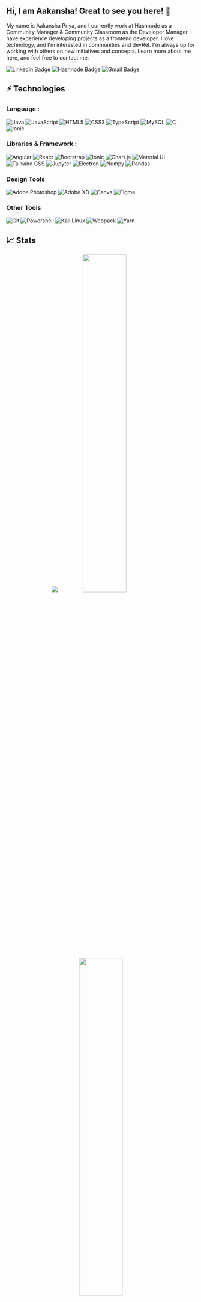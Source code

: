 ## Hi, I am Aakansha! Great to see you here! 👋

My name is Aakansha Priya, and I currently work at Hashnode as a Community Manager & Community Classroom as the Developer Manager. I have experience developing projects as a frontend developer. I love technology, and I'm interested in communities and devRel. I'm always up for working with others on new initiatives and concepts. Learn more about me here, and feel free to contact me:

[![Linkedin Badge](https://img.shields.io/badge/-aakanshapriya-blue?style=flat-square&logo=Linkedin&logoColor=white&link=https://www.linkedin.com/in/aakansha-priya-1782b91a0/)](https://www.linkedin.com/in/aakansha-priya-1782b91a0/)
[![Hashnode Badge](https://img.shields.io/badge/-@aakanshapriya-03a57a?style=flat-square&labelColor=000000&logo=Hashnode&link=https://hashnode.com/@AakanshaPriya)](https://hashnode.com/@AakanshaPriya)
[![Gmail Badge](https://img.shields.io/badge/-aakanshapriya2000@gmail.com-c14438?style=flat-square&logo=Gmail&logoColor=white&link=mailto:aakanshapriya2000@gmail.com)](mailto:aakanshapriya2000@gmail.com)

## ⚡ Technologies

### Language :
![Java](https://img.shields.io/badge/-java-E34A86?style=flat-square&logo=java)
![JavaScript](https://img.shields.io/badge/-JavaScript-black?style=flat-square&logo=javascript)
![HTML5](https://img.shields.io/badge/-HTML5-E34F26?style=flat-square&logo=html5&logoColor=white)
![CSS3](https://img.shields.io/badge/-CSS3-1572B6?style=flat-square&logo=css3)
![TypeScript](https://img.shields.io/badge/-TypeScript-007ACC?style=flat-square&logo=typescript)
![MySQL](https://img.shields.io/badge/-MySQL-black?style=flat-square&logo=mysql)
![C](https://img.shields.io/badge/C-00599C?style=for-the-badge&logo=c&logoColor=white)
![Ionic](https://img.shields.io/badge/Ionic-3880FF?style=for-the-badge&logo=ionic&logoColor=white)

### Libraries & Framework :

![Angular](https://img.shields.io/badge/Angular-DD0031?style=for-the-badge&logo=angular&logoColor=white)
![React](https://img.shields.io/badge/-React-black?style=flat-square&logo=react)
![Bootstrap](https://img.shields.io/badge/-Bootstrap-563D7C?style=flat-square&logo=bootstrap)
![Ionic](https://img.shields.io/badge/Ionic-3880FF?style=for-the-badge&logo=ionic&logoColor=white)
![Chart.js](https://img.shields.io/badge/Chart.js-FF6384?style=for-the-badge&logo=chartdotjs&logoColor=white)
![Material UI](https://img.shields.io/badge/Material%20UI-007FFF?style=for-the-badge&logo=mui&logoColor=white)
![Tailwind CSS](https://img.shields.io/badge/Tailwind_CSS-38B2AC?style=for-the-badge&logo=tailwind-css&logoColor=white)
![Jupyter](https://img.shields.io/badge/Jupyter-F37626.svg?&style=for-the-badge&logo=Jupyter&logoColor=white)
![Electron](https://img.shields.io/badge/Electron-2B2E3A?style=for-the-badge&logo=electron&logoColor=9FEAF9)
![Numpy](https://img.shields.io/badge/Numpy-777BB4?style=for-the-badge&logo=numpy&logoColor=white)
![Pandas](https://img.shields.io/badge/Pandas-2C2D72?style=for-the-badge&logo=pandas&logoColor=white)

### Design Tools
![Adobe Photoshop](https://img.shields.io/badge/Adobe%20Photoshop-31A8FF?style=for-the-badge&logo=Adobe%20Photoshop&logoColor=black)
![Adobe XD](https://img.shields.io/badge/Adobe%20XD-470137?style=for-the-badge&logo=Adobe%20XD&logoColor=#FF61F6)
![Canva](https://img.shields.io/badge/Canva-%2300C4CC.svg?&style=for-the-badge&logo=Canva&logoColor=white)
![Figma](https://img.shields.io/badge/Figma-F24E1E?style=for-the-badge&logo=figma&logoColor=white)

### Other Tools
![Git](https://img.shields.io/badge/GIT-E44C30?style=for-the-badge&logo=git&logoColor=white)
![Powershell](https://img.shields.io/badge/powershell-5391FE?style=for-the-badge&logo=powershell&logoColor=white)
![Kali Linux](https://img.shields.io/badge/Kali_Linux-557C94?style=for-the-badge&logo=kali-linux&logoColor=white)
![Webpack](https://img.shields.io/badge/Webpack-8DD6F9?style=for-the-badge&logo=Webpack&logoColor=white)
![Yarn](https://img.shields.io/badge/Yarn-2C8EBB?style=for-the-badge&logo=yarn&logoColor=white)

## 📈 Stats
<p align="center">
	<img src="https://activity-graph.herokuapp.com/graph?username=priyaaakansha&bg_color=0f2d3d&color=1cadfb&line=1cadfb&point=1cadfb&area=true&hide_border=true">

  <img width="48%" src="https://github-readme-stats.vercel.app/api?username=priyaaakansha&show_icons=true&theme=tokyonight" />
  <img width="48%" src="https://github-readme-streak-stats.herokuapp.com/?user=priyaaakansha&theme=tokyonight" />
 
 </p>
 
 ## My Personal Blogs
 
<p align="left">
<a href="https://aakanshapriya.com/my-first-kubecon-experience" title="My First Kubecon Experience"><img src="https://aakanshapriya.com/_next/image?url=https%3A%2F%2Fcdn.hashnode.com%2Fres%2Fhashnode%2Fimage%2Fupload%2Fv1653766498179%2Fsrh0LAA8i.png%3Fw%3D1600%26h%3D840%26fit%3Dcrop%26crop%3Dentropy%26auto%3Dcompress%2Cformat%26format%3Dwebp&w=1920&q=75" alt="My First Kubecon Experience" width="250px" align="left" /></a>
<a href="https://aakanshapriya.com/my-first-kubecon-experience" title="My First Kubecon Experience"><strong>My First Kubecon Experience</strong></a>
<br/>What is Kubecon?<br>It's the flagship conference of the Cloud Native Computing Foundation that brings together top engineers from prominent open source and cloud native communities like Red Hat, Cisco, Salesforce, Google Cloud etc ( PS: the list is huge ) in a unique setting to enhance cloud native computing education.</p>
<br>
<p align="left">
<a href="https://aakanshapriya.com/power-of-tech-communities" title="Power of tech communities"><img src="https://aakanshapriya.com/_next/image?url=https%3A%2F%2Fcdn.hashnode.com%2Fres%2Fhashnode%2Fimage%2Fupload%2Fv1657462844355%2FQvQer035F.png%3Fw%3D1600%26h%3D840%26fit%3Dcrop%26crop%3Dentropy%26auto%3Dcompress%2Cformat%26format%3Dwebp&w=1920&q=75" alt="Power of tech communities" width="250px" align="left" /></a>
<a href="https://aakanshapriya.com/power-of-tech-communities" title="Power of tech communities"><strong>Power of Tech Communities</strong></a>
<br/>What is a Tech Community?<br>Tech community provides the perfect opportunity to network, collaborate, and innovate with individuals that share the same interests as you. Alongside the professional advantages to making connections within the tech community, there are also personal benefits.</p>
<br>
<p align="left">
<a href="https://aakanshapriya.com/20-open-source-programs-and-internships" title="20+ Open Source Programs & Internships"><img src="https://aakanshapriya.com/_next/image?url=https%3A%2F%2Fcdn.hashnode.com%2Fres%2Fhashnode%2Fimage%2Fupload%2Fv1655968163917%2F3y2m30Bp1.jpg%3Fw%3D1600%26h%3D840%26fit%3Dcrop%26crop%3Dentropy%26auto%3Dcompress%2Cformat%26format%3Dwebp&w=1920&q=75" alt="20+ Open Source Programs & Internships" width="250px" align="left" /></a>
<a href="https://aakanshapriya.com/20-open-source-programs-and-internships" title="20+ Open Source Programs & Internships"><strong>20+ Open Source Programs & Internships<strong></a><br>
Hey readers, I have written this blog as a single compilation of all the opportunities in open source and internships. I hope this will be really helpful for all the readers.</p>
<br>
